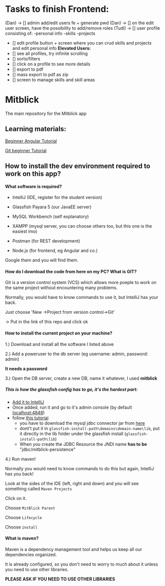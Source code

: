 # Tasks to finish Frontend:
(Dan) -> [] admin add/edit users fe + generate pwd 
(Dan) -> [] on the edit user screen, have the possibility to add/remove roles
(Tudi) -> [] user profile consisting of:
    -personal info
    -skills
    -projects
- [] edit profile button + screen where you can crud skills and projects and edit personal info
**Elevated Users:**
- [] see all profiles, try infinite scrolling
- [] sorts/filters
- [] click on a profile to see more details
- [] export to pdf
- [] mass export to pdf as zip
- [] screen to manage skills and skill areas



# Mitblick
The main repository for the Mitblick app

## Learning materials: 
[Beginner Angular Tutorial](https://www.freecodecamp.org/news/beaucarnes/angular-tutorial-course--OHbjepWjQ)

[Git beginner Tutorial](https://medium.freecodecamp.org/how-not-to-be-afraid-of-git-anymore-fe1da7415286)

## How to install the dev environment required to work on this app?

#### What software is required? 

- IntelliJ (IDE, register for the student version)

- Glassfish Payara 5 (our JavaEE server)

- MySQL Workbench (self explanatory)

- XAMPP (mysql server, you can choose others too, but this one is the easiest imo)

- Postman (for REST development)

- Node.js (for frontend, eg Angular and co.)

Google them and you will find them.

#### How do I download the code from here on my PC? What is GIT?
Git is a version control system (VCS) which allows more poeple to work on the same project without encountering many problems.

Normally, you would have to know commands to use it, but IntelliJ has your back. 

Just choose 'New ->Project from version control->Git' 
   
   -> Put in the link of this repo and click ok 

#### How to install the current project on your machine?

1.) Download and install all the software I listed above

2.) Add a poweruser to the db server (eg username: admin, password: admin)

**It needs a password** 

3.) Open the DB server, create a new DB, name it whatever, I used **mitblick**
##### This is how the glassfish config has to go, it's the hardest part:  
   - [Add it to IntelliJ](https://www.youtube.com/watch?v=7hNq06II-UM)
   - Once added, run it and go to it's admin console (by default [localhost:4848](http://localhost:4848/))  
   - follow [this tutorial](https://dev.mysql.com/doc/connector-j/5.1/en/connector-j-usagenotes-glassfish-config.html)
        - you have to download the mysql jdbc connector jar from [here](https://dev.mysql.com/downloads/connector/j/8.0.html)
        - dont't put it in `glassfish-install-path\domains\domain-name\lib`, put it directly in the lib folder under the glassfish install (`glassfish-install-path\lib`)
        - When you create the JDBC Resource the JNDI name **has to be** "jdbc/mitblick-persistence"
    
4.) Run maven! 


Normally you would need to know commands to do this but again, IntelliJ has you back! 

Look at the sides of the IDE (left, right and down) and you will see something called  `Maven Projects`

Click on it. 

Choose `MitBlick Parent`

Choose `Lifecycle`

Choose `install`

#### What is maven?
Maven is a dependency management tool and helps us keep all our dependencies organized. 

It is already configured, so you don't need to worry to much about it unless you need to use other libraries.

**PLEASE ASK IF YOU NEED TO USE OTHER LIBRARIES**

